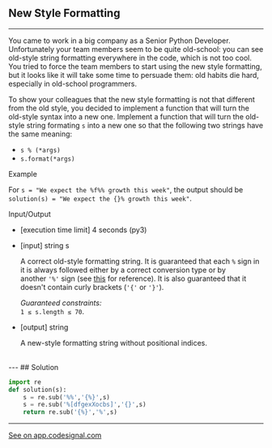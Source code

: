 

## New Style Formatting
---
You came to work in a big company as a Senior Python Developer. Unfortunately your team members seem to be quite old-school: you can see old-style string formatting everywhere in the code, which is not too cool. You tried to force the team members to start using the new style formatting, but it looks like it will take some time to persuade them: old habits die hard, especially in old-school programmers.

To show your colleagues that the new style formatting is not that different from the old style, you decided to implement a function that will turn the old-style syntax into a new one. Implement a function that will turn the old-style string formating `s` into a new one so that the following two strings have the same meaning:

-   `s % (*args)`
-   `s.format(*args)`

Example

For `s = "We expect the %f%% growth this week"`, the output should be\
`solution(s) = "We expect the {}% growth this week"`.

Input/Output

-   [execution time limit] 4 seconds (py3)

-   [input] string s

    A correct old-style formatting string. It is guaranteed that each `%` sign in it is always followed either by a correct conversion type or by another `'%'` sign (see [this](https://docs.python.org/2/library/string.html#format-specification-mini-language) for reference). It is also guaranteed that it doesn't contain curly brackets (`'{'` or `'}'`).

    *Guaranteed constraints:*\
    `1 ≤ s.length ≤ 70`.

-   [output] string

    A new-style formatting string without positional indices.
<br>
---
## Solution

```python
import re
def solution(s):
    s = re.sub('%%','{%}',s)
    s = re.sub('%[dfgexXocbs]','{}',s)
    return re.sub('{%}','%',s)
```
---
[See on app.codesignal.com](https://app.codesignal.com/arcade/python-arcade/slithering-in-strings/GADdmPKQivSzQGYLw)